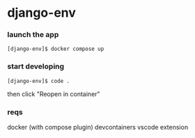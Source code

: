 # django-env

### launch the app
```
[django-env]$ docker compose up
```

### start developing
```
[django-env]$ code .
```
then click "Reopen in container"

### reqs
docker (with compose plugin)
devcontainers vscode extension